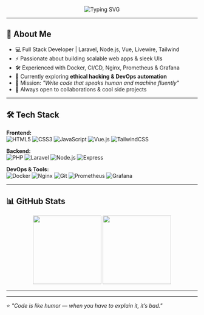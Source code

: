 <!-- Banner -->
<p align="center">
  <img src="https://readme-typing-svg.herokuapp.com?font=Fira+Code&size=28&pause=1000&color=36BCF7&center=true&vCenter=true&width=900&lines=Hey%2C+I'm+David+Chemwetich+👋;Full+Stack+Developer+%7C+Laravel+%7C+Node.js+%7C+DevOps;I+turn+coffee+%E2%98%95+into+code+and+ideas+into+reality" alt="Typing SVG" />
</p>

---

## 🚀 About Me
- 💻 Full Stack Developer | Laravel, Node.js, Vue, Livewire, Tailwind
- ⚡ Passionate about building scalable web apps & sleek UIs
- 🛠 Experienced with Docker, CI/CD, Nginx, Prometheus & Grafana
- 🌱 Currently exploring **ethical hacking & DevOps automation**
- 🎯 Mission: _"Write code that speaks human and machine fluently"_
- 💬 Always open to collaborations & cool side projects

---

## 🛠 Tech Stack

**Frontend:**  
![HTML5](https://img.shields.io/badge/-HTML5-E34F26?style=flat-square&logo=html5&logoColor=white)
![CSS3](https://img.shields.io/badge/-CSS3-1572B6?style=flat-square&logo=css3)
![JavaScript](https://img.shields.io/badge/-JavaScript-F7DF1E?style=flat-square&logo=javascript&logoColor=black)
![Vue.js](https://img.shields.io/badge/-Vue.js-4FC08D?style=flat-square&logo=vue.js)
![TailwindCSS](https://img.shields.io/badge/-TailwindCSS-38B2AC?style=flat-square&logo=tailwind-css)

**Backend:**  
![PHP](https://img.shields.io/badge/-PHP-777BB4?style=flat-square&logo=php)
![Laravel](https://img.shields.io/badge/-Laravel-FF2D20?style=flat-square&logo=laravel)
![Node.js](https://img.shields.io/badge/-Node.js-339933?style=flat-square&logo=node.js)
![Express](https://img.shields.io/badge/-Express-000000?style=flat-square&logo=express)

**DevOps & Tools:**  
![Docker](https://img.shields.io/badge/-Docker-2496ED?style=flat-square&logo=docker)
![Nginx](https://img.shields.io/badge/-Nginx-009639?style=flat-square&logo=nginx)
![Git](https://img.shields.io/badge/-Git-F05032?style=flat-square&logo=git)
![Prometheus](https://img.shields.io/badge/-Prometheus-E6522C?style=flat-square&logo=prometheus)
![Grafana](https://img.shields.io/badge/-Grafana-F46800?style=flat-square&logo=grafana)

---

## 📊 GitHub Stats
<p align="center">
  <img height="180" src="https://github-readme-stats.vercel.app/api?username=davidchewetich&show_icons=true&theme=tokyonight&hide_border=true" />
  <img height="180" src="https://github-readme-streak-stats.herokuapp.com/?user=davidcemwetich&theme=tokyonight&hide_border=true" />
</p>

---


---
⭐ _"Code is like humor — when you have to explain it, it’s bad."_  
